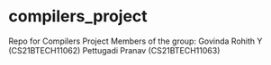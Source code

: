# compilers_project
Repo for Compilers Project
Members of the group:
Govinda Rohith Y (CS21BTECH11062)
Pettugadi Pranav (CS21BTECH11063)
